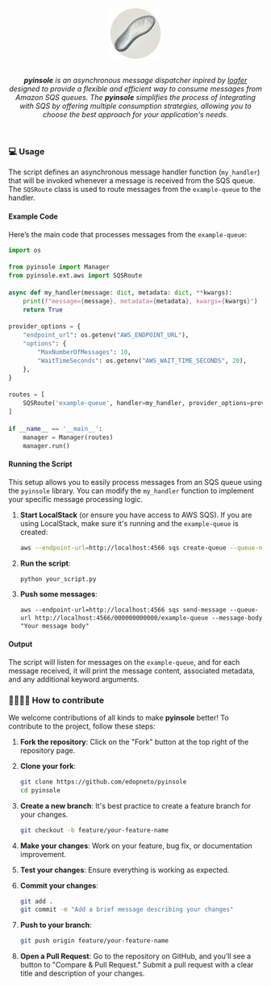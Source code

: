 <div align="center">
    <img src="img/pyinsole-img.png" style="width:100px;height:100px;" alt="Circular Image">
</div>
<br>
<p align="center">
  <em><b>pyinsole</b> is an asynchronous message dispatcher inpired by <a href="https://github.com/georgeyk/loafer">loafer</a> designed to provide a flexible and efficient way to consume messages from Amazon SQS queues. The <b>pyinsole</b> simplifies the process of integrating with SQS by offering multiple consumption strategies, allowing you to choose the best approach for your application's needs.</em>
</p>
<br>

### 💻 Usage

The script defines an asynchronous message handler function (`my_handler`) that will be invoked whenever a message is received from the SQS queue. The `SQSRoute` class is used to route messages from the `example-queue` to the handler.

#### Example Code

Here’s the main code that processes messages from the `example-queue`:

```python
import os

from pyinsole import Manager
from pyinsole.ext.aws import SQSRoute

async def my_handler(message: dict, metadata: dict, **kwargs):
    print(f"message={message}, metadata={metadata}, kwargs={kwargs}")
    return True

provider_options = {
    "endpoint_url": os.getenv("AWS_ENDPOINT_URL"),
    "options": {
        "MaxNumberOfMessages": 10,
        "WaitTimeSeconds": os.getenv("AWS_WAIT_TIME_SECONDS", 20),
    },
}

routes = [
    SQSRoute('example-queue', handler=my_handler, provider_options=provider_options),
]

if __name__ == '__main__':
    manager = Manager(routes)
    manager.run()
```

#### Running the Script

This setup allows you to easily process messages from an SQS queue using the `pyinsole` library. You can modify the `my_handler` function to implement your specific message processing logic.

1. **Start LocalStack** (or ensure you have access to AWS SQS). If you are using LocalStack, make sure it's running and the `example-queue` is created:
    ```bash
    aws --endpoint-url=http://localhost:4566 sqs create-queue --queue-name example-queue
    ```

2. **Run the script**:
   ```bash
   python your_script.py
   ```

3. **Push some messages**:
    ```
    aws --endpoint-url=http://localhost:4566 sqs send-message --queue-url http://localhost:4566/000000000000/example-queue --message-body "Your message body"
    ```

#### Output

The script will listen for messages on the `example-queue`, and for each message received, it will print the message content, associated metadata, and any additional keyword arguments.


### 🫱🏻‍🫲🏽 How to contribute

We welcome contributions of all kinds to make **pyinsole** better! To contribute to the project, follow these steps:

1. **Fork the repository**: Click on the "Fork" button at the top right of the repository page.

2. **Clone your fork**:
   ```bash
   git clone https://github.com/edopneto/pyinsole
   cd pyinsole
   ```

3. **Create a new branch**: It's best practice to create a feature branch for your changes.
   ```bash
   git checkout -b feature/your-feature-name
   ```

4. **Make your changes**: Work on your feature, bug fix, or documentation improvement.

5. **Test your changes**: Ensure everything is working as expected.

6. **Commit your changes**:
   ```bash
   git add .
   git commit -m "Add a brief message describing your changes"
   ```

7. **Push to your branch**:
   ```bash
   git push origin feature/your-feature-name
   ```

8. **Open a Pull Request**: Go to the repository on GitHub, and you’ll see a button to "Compare & Pull Request." Submit a pull request with a clear title and description of your changes.
